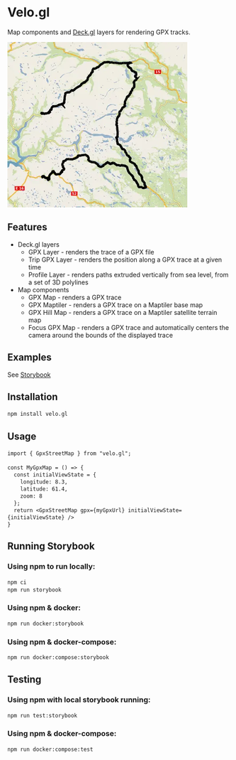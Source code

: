 # Velo.gl

Map components and [Deck.gl](https://deck.gl/) layers for rendering GPX tracks.

![GpxLayer](https://github.com/hkfb/velo.gl/raw/main/sample/velo.gl.webp)

## Features
* Deck.gl layers
  * GPX Layer - renders the trace of a GPX file
  * Trip GPX Layer - renders the position along a GPX trace at a given time
  * Profile Layer - renders paths extruded vertically from sea level, from a set of 3D polylines
* Map components
  * GPX Map - renders a GPX trace
  * GPX Maptiler - renders a GPX trace on a Maptiler base map
  * GPX Hill Map - renders a GPX trace on a Maptiler satellite terrain map
  * Focus GPX Map - renders a GPX trace and automatically centers the camera around the bounds of the displayed trace

## Examples
See [Storybook](https://hkfb.github.io/velo.gl/?path=/story/gpx-layer--gpx-layer-default)

## Installation

```sh
npm install velo.gl
```

## Usage
```TSX
import { GpxStreetMap } from "velo.gl";

const MyGpxMap = () => {
  const initialViewState = {
    longitude: 8.3,
    latitude: 61.4,
    zoom: 8
  };
  return <GpxStreetMap gpx={myGpxUrl} initialViewState={initialViewState} />
}
```

## Running Storybook

### Using npm to run locally:
```sh
npm ci
npm run storybook
```

### Using npm & docker:
```sh
npm run docker:storybook
```

### Using npm & docker-compose:
```sh
npm run docker:compose:storybook
```

## Testing

### Using npm with local storybook running:
```sh
npm run test:storybook
```

### Using npm & docker-compose:
```sh
npm run docker:compose:test
```

